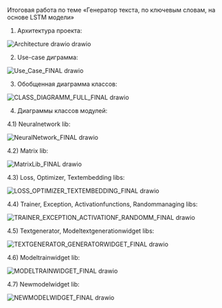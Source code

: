 Итоговая работа по теме «Генератор текста, по ключевым словам, на основе LSTM модели»

1) Архитектура проекта:

![Architecture drawio drawio](https://github.com/user-attachments/assets/90a23708-8f9b-4491-9f04-e12623d97f5d)

2) Use-case диграмма:

![Use_Case_FINAL drawio](https://github.com/user-attachments/assets/5d6f5571-116e-46cb-8476-be4951554540)

3) Обобщенная диаграмма классов:

![CLASS_DIAGRAMM_FULL_FINAL drawio](https://github.com/user-attachments/assets/510fe54e-ade2-4ccd-8b1f-6d2232f9d28b)

4) Диаграммы классов модулей:

4.1) Neuralnetwork lib:

![NeuralNetwork_FINAL drawio](https://github.com/user-attachments/assets/497a1884-665c-43b7-ba95-da27168a2492)

4.2) Matrix lib:

![MatrixLib_FINAL drawio](https://github.com/user-attachments/assets/b02387d0-5623-498f-a638-52de91897d81)

4.3) Loss, Optimizer, Textembedding libs:

![LOSS_OPTIMIZER_TEXTEMBEDDING_FINAL drawio](https://github.com/user-attachments/assets/cadcc44b-ac23-4ef3-b6f8-dd47ae5093e2)

4.4) Trainer, Exception, Activationfunctions, Randommanaging libs:

![TRAINER_EXCEPTION_ACTIVATIONF_RANDOMM_FINAL drawio](https://github.com/user-attachments/assets/d5caea1f-b372-47b1-8862-6362b65e033f)

4.5) Textgenerator, Modeltextgenerationwidget libs:

![TEXTGENERATOR_GENERATORWIDGET_FINAL drawio](https://github.com/user-attachments/assets/c5e51ac3-2719-4f66-9cf8-6b4e38d48c33)

4.6) Modeltrainwidget lib:

![MODELTRAINWIDGET_FINAL drawio](https://github.com/user-attachments/assets/d478ed92-c1af-42cf-a93d-4c05bcadc945)

4.7) Newmodelwidget lib:

![NEWMODELWIDGET_FINAL drawio](https://github.com/user-attachments/assets/f3544499-b5fe-4991-9a95-beb2734515f3)
